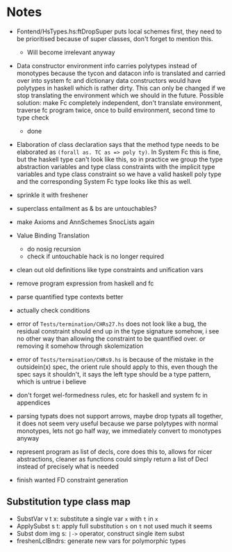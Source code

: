 Notes
=====

  * Fontend/HsTypes.hs:ftDropSuper puts local schemes first, they need to be
    prioritised because of super classes, don't forget to mention this.
    - Will become irrelevant anyway

  * Data constructor environment info carries polytypes instead of monotypes
    because the tycon and datacon info is translated and carried over into
    system fc and dictionary data constructors would have polytypes in haskell
    which is rather dirty. This can only be changed if we stop translating the
    environment which we should in the future. Possible solution: make Fc
    completely independent, don't translate environment, traverse fc program
    twice, once to build environment, second time to type check
    * done

  * Elaboration of class declaration says that the method type needs to be
    elaborated as `(forall as. TC as => poly ty)`. In System Fc this is fine,
    but the haskell type can't look like this, so in practice we group the type
    abstraction variables and type class constraints with the implicit type
    variables and type class constraint so we have a valid haskell poly type and
    the corresponding System Fc type looks like this as well.

  * sprinkle it with freshener

  * superclass entailment as & bs are untouchables?

  * make Axioms and AnnSchemes SnocLists again

  * Value Binding Translation
    - do nosig recursion
    - check if untouchable hack is no longer required

  * clean out old definitions like type constraints and unification vars

  * remove program expression from haskell and fc

  * parse quantified type contexts better

  * actually check conditions

  * error of `Tests/termination/CHRs27.hs` does not look like a bug, the
    residual constraint should end up in the type signature somehow, i see no
    other way than allowing the constraint to be quantified over. or removing
    it somehow through skolemization

  * error of `Tests/termination/CHRs9.hs` is because of the mistake in the
    outsidein(x) spec, the orient rule should apply to this, even though the
    spec says it shouldn't, it says the left type should be a type pattern,
    which is untrue i believe

  * don't forget wel-formedness rules, etc for haskell and system fc in
    appendices

  * parsing typats does not support arrows, maybe drop typats all together, it
    does not seem very useful because we parse polytypes with normal monotypes,
    lets not go half way, we immediately convert to monotypes anyway

  * represent program as list of decls, core does this to, allows for nicer
    abstractions, cleaner as functions could simply return a list of Decl
    instead of precisely what is needed

  * finish wanted FD constraint generation

Substitution type class map
---------------------------

  * SubstVar v t x: substitute a single var ``x`` with ``t`` in ``x``
  * ApplySubst s t: apply full substitution ``s`` on ``t``
    not used much it seems
  * Subst dom img s: ``|->`` operator, construct single item subst
  * freshenLclBndrs: generate new vars for polymorphic types
